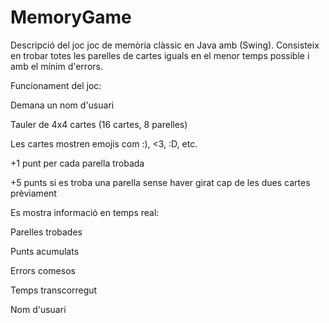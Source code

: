 # MemoryGame

Descripció del joc
joc de memòria clàssic en Java amb (Swing). Consisteix en trobar totes les parelles de cartes iguals en el menor temps possible i amb el mínim d'errors.


Funcionament del joc:

Demana un nom d'usuari

Tauler de 4x4 cartes (16 cartes, 8 parelles)

Les cartes mostren emojis com :), <3, :D, etc.

+1 punt per cada parella trobada

+5 punts si es troba una parella sense haver girat cap de les dues cartes prèviament

Es mostra informació en temps real:

Parelles trobades

Punts acumulats

Errors comesos

Temps transcorregut

Nom d'usuari
